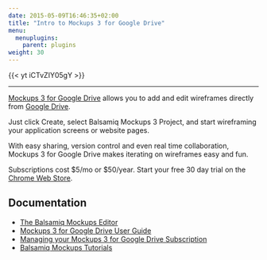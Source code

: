 ```yaml
---
date: 2015-05-09T16:46:35+02:00
title: "Intro to Mockups 3 for Google Drive"
menu:
  menuplugins:
    parent: plugins
weight: 30
---
```


{{< yt iCTvZIY05gY >}}

* * *

[Mockups 3 for Google Drive](http://support.balsamiq.com/customer/portal/articles/1559682) allows you to add and edit wireframes directly from [Google Drive](https://drive.google.com/start).

Just click Create, select Balsamiq Mockups 3 Project, and start wireframing your application screens or website pages.

With easy sharing, version control and even real time collaboration, Mockups 3 for Google Drive makes iterating on wireframes easy and fun.

Subscriptions cost $5/mo or $50/year. Start your free 30 day trial on the [Chrome Web Store](https://chrome.google.com/webstore/detail/iedapplgopkgngalkbailjoikghljkki/).

## Documentation

*   [The Balsamiq Mockups Editor](http://support.balsamiq.com/customer/portal/articles/127377)
*   [Mockups 3 for Google Drive User Guide](http://support.balsamiq.com/customer/portal/articles/1559682)
*   [Managing your Mockups 3 for Google Drive Subscription](http://support.balsamiq.com/customer/portal/articles/1550556)
*   [Balsamiq Mockups Tutorials](http://support.balsamiq.com/customer/portal/articles/1335124)

